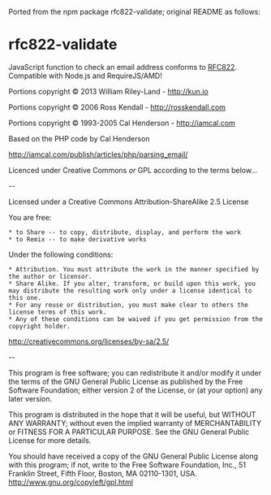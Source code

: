 Ported from the npm package rfc822-validate; original README as follows:

rfc822-validate
===============

JavaScript function to check an email address conforms to [RFC822][1].  Compatible with Node.js and RequireJS/AMD!

Portions copyright © 2013 William Riley-Land - http://kun.io

Portions copyright © 2006 Ross Kendall - http://rosskendall.com

Portions copyright © 1993-2005 Cal Henderson - http://iamcal.com

Based on the PHP code by Cal Henderson

http://iamcal.com/publish/articles/php/parsing_email/

Licenced under Creative Commons _or_ GPL according to the terms below...

--

Licensed under a Creative Commons Attribution-ShareAlike 2.5 License

You are free:

    * to Share -- to copy, distribute, display, and perform the work
    * to Remix -- to make derivative works

Under the following conditions:

    * Attribution. You must attribute the work in the manner specified by the author or licensor.
    * Share Alike. If you alter, transform, or build upon this work, you may distribute the resulting work only under a license identical to this one.
    * For any reuse or distribution, you must make clear to others the license terms of this work.
    * Any of these conditions can be waived if you get permission from the copyright holder.

http://creativecommons.org/licenses/by-sa/2.5/

--

This program is free software; you can redistribute it and/or
modify it under the terms of the GNU General Public License
as published by the Free Software Foundation; either version 2
of the License, or (at your option) any later version.

This program is distributed in the hope that it will be useful,
but WITHOUT ANY WARRANTY; without even the implied warranty of
MERCHANTABILITY or FITNESS FOR A PARTICULAR PURPOSE.  See the
GNU General Public License for more details.

You should have received a copy of the GNU General Public License
along with this program; if not, write to the Free Software
Foundation, Inc., 51 Franklin Street, Fifth Floor, Boston, MA  02110-1301, USA.
http://www.gnu.org/copyleft/gpl.html

[1]: http://www.ietf.org/rfc/rfc0822.txt "RFC822"
